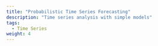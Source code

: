 ```yaml
---
title: "Probabilistic Time Series Forecasting"
description: "Time series analysis with simple models"
tags:
  - Time Series
weight: 4
---
```


